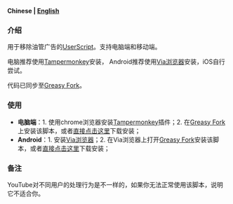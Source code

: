**Chinese | [English](/README-en.md)**

### 介绍

用于移除油管广告的[UserScript](https://raw.githubusercontent.com/iamfugui/youtube-adb/main/index.user.js)。支持电脑端和移动端。

电脑推荐使用[Tampermonkey](https://www.tampermonkey.net/)安装，
Android推荐使用[Via浏览器](https://viayoo.com/)安装，iOS自行尝试。

代码已同步至[Greasy Fork](https://greasyfork.org/scripts/459541-youtube-adb)。

### 使用
- **电脑端**：1. 使用chrome浏览器安装[Tampermonkey](https://www.tampermonkey.net/)插件；2. 在[Greasy Fork](https://greasyfork.org/scripts/459541-youtube-adb)上安装该脚本，或者[直接点击这里](https://raw.githubusercontent.com/iamfugui/youtube-adb/main/index.user.js)下载安装；
- **Android**：1. 安装[Via浏览器](https://viayoo.com/)；2. 在Via浏览器上打开[Greasy Fork](https://greasyfork.org/scripts/459541-youtube-adb)安装该脚本，或者[直接点击这里](https://raw.githubusercontent.com/iamfugui/youtube-adb/main/index.user.js)下载安装；

### 备注
YouTube对不同用户的处理行为是不一样的，如果你无法正常使用该脚本，说明它不适合你。





